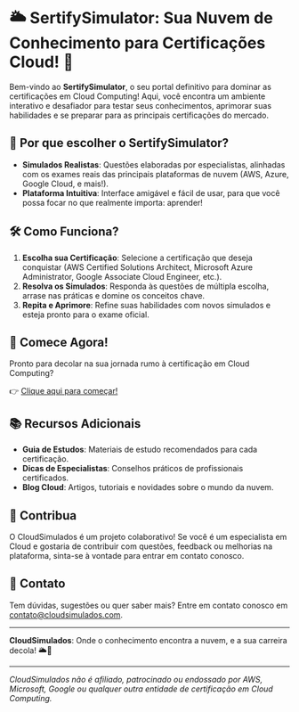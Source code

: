 # 🌥️ SertifySimulator: Sua Nuvem de Conhecimento para Certificações Cloud! 🚀

Bem-vindo ao **SertifySimulator**, o seu portal definitivo para dominar as certificações em Cloud Computing! Aqui, você encontra um ambiente interativo e desafiador para testar seus conhecimentos, aprimorar suas habilidades e se preparar para as principais certificações do mercado.

## 🌟 Por que escolher o SertifySimulator?

- **Simulados Realistas**: Questões elaboradas por especialistas, alinhadas com os exames reais das principais plataformas de nuvem (AWS, Azure, Google Cloud, e mais!).
- **Plataforma Intuitiva**: Interface amigável e fácil de usar, para que você possa focar no que realmente importa: aprender!

## 🛠️ Como Funciona?

1. **Escolha sua Certificação**: Selecione a certificação que deseja conquistar (AWS Certified Solutions Architect, Microsoft Azure Administrator, Google Associate Cloud Engineer, etc.).
2. **Resolva os Simulados**: Responda às questões de múltipla escolha, arrase nas práticas e domine os conceitos chave.
3. **Repita e Aprimore**: Refine suas habilidades com novos simulados e esteja pronto para o exame oficial.

## 🚀 Comece Agora!

Pronto para decolar na sua jornada rumo à certificação em Cloud Computing? 

👉 [Clique aqui para começar!](#)

## 📚 Recursos Adicionais

- **Guia de Estudos**: Materiais de estudo recomendados para cada certificação.
- **Dicas de Especialistas**: Conselhos práticos de profissionais certificados.
- **Blog Cloud**: Artigos, tutoriais e novidades sobre o mundo da nuvem.

## 🤝 Contribua

O CloudSimulados é um projeto colaborativo! Se você é um especialista em Cloud e gostaria de contribuir com questões, feedback ou melhorias na plataforma, sinta-se à vontade para entrar em contato conosco.

## 📧 Contato

Tem dúvidas, sugestões ou quer saber mais? Entre em contato conosco em [contato@cloudsimulados.com](#).

---

**CloudSimulados**: Onde o conhecimento encontra a nuvem, e a sua carreira decola! 🌥️🚀

---

*CloudSimulados não é afiliado, patrocinado ou endossado por AWS, Microsoft, Google ou qualquer outra entidade de certificação em Cloud Computing.*